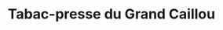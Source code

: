 ---
title: "Tabac-presse du Grand Caillou"
url: /eysines/tabac-presse-du-grand-caillou/
shop: marchand de journaux
---